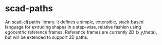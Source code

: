 # scad-paths

An [scad-clj](https://github.com/farrellm/scad-clj) paths library. It defines a simple, extensible, stack-based language for extruding shapes in a step-wise, relative fashion using egocentric reference frames. Reference frames are currently 2D (x,y,theta), but will be extended to support 3D paths.
